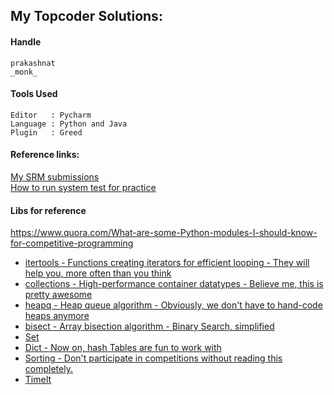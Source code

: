 ## My Topcoder Solutions:

#### Handle
`prakashnat`     
`_monk_`

#### Tools Used
```
Editor   : Pycharm
Language : Python and Java
Plugin   : Greed
```

#### Reference links:
[My SRM submissions](https://www.topcoder.com/members/prakashnat/details/?track=DATA_SCIENCE&subTrack=SRM&tab=Past%20srm)     
[How to run system test for practice](https://www.productivecsharp.com/2016/05/verify-top-coder-solution-system-tests/)

#### Libs for reference
https://www.quora.com/What-are-some-Python-modules-I-should-know-for-competitive-programming
* [itertools - Functions creating iterators for efficient looping - They will help you, more often than you think](https://docs.python.org/2/library/itertools.html)
* [collections - High-performance container datatypes - Believe me, this is pretty awesome](https://docs.python.org/2/library/collections.html)
* [heapq - Heap queue algorithm - Obviously, we don't have to hand-code heaps anymore](https://docs.python.org/2/library/heapq.html)
* [bisect - Array bisection algorithm - Binary Search, simplified](https://docs.python.org/2/library/bisect.html)
* [Set](https://docs.python.org/2/library/stdtypes.html#set)
* [Dict - Now on, hash Tables are fun to work with](https://docs.python.org/2/library/stdtypes.html#mapping-types-dict)
* [Sorting - Don't participate in competitions without reading this completely.](https://wiki.python.org/moin/HowTo/Sorting)
* [TimeIt](https://docs.python.org/2/library/timeit.html#module-timeit)
